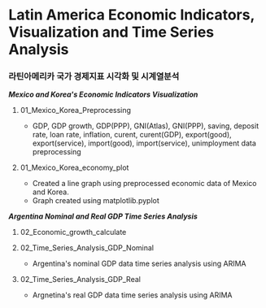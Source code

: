 # Latin America Economic Indicators, Visualization and Time Series Analysis
### 라틴아메리카 국가 경제지표 시각화 및 시계열분석

***Mexico and Korea's Economic Indicators Visualization***

1. 01_Mexico_Korea_Preprocessing
    - GDP, GDP growth, GDP(PPP), GNI(Atlas), GNI(PPP), saving, deposit rate, loan rate, inflation, curent, curent(GDP), export(good), export(service), import(good), import(service), unimployment data preprocessing

2. 01_Mexico_Korea_economy_plot
    - Created a line graph using preprocessed economic data of Mexico and Korea.
    - Graph created using matplotlib.pyplot


***Argentina Nominal and Real GDP Time Series Analysis***

1. 02_Economic_growth_calculate

2. 02_Time_Series_Analysis_GDP_Nominal
    - Argentina's nominal GDP data time series analysis using ARIMA

3. 02_Time_Series_Analysis_GDP_Real
    - Argnetina's real GDP data time series analysis using ARIMA
